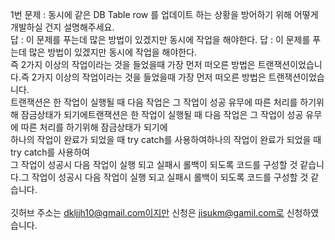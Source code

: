 1번 문제 : 동시에 같은 DB Table row 를 업데이트 하는 상황을 방어하기 위해 어떻게 개발하실 건지 설명해주세요. <br>
답 : 이 문제를 푸는데 많은 방법이 있겠지만 동시에 작업을 해야한다. 답 : 이 문제를 푸는데 많은 방법이 있겠지만 동시에 작업을 해야한다. <br>
즉 2가지 이상의 작업이라는 것을 들었을때 가장 먼저 떠오른 방법은 트랜잭션이었습니다.즉 2가지 이상의 작업이라는 것을 들었을때 가장 먼저 떠오른 방법은 트랜잭션이었습니다. <br>
트랜잭션은 한 작업이 실행될 때 다음 작업은 그 작업이 성공 유무에 따른 처리를 하기위해 잠금상태가 되기에트랜잭션은 한 작업이 실행될 때 다음 작업은 그 작업이 성공 유무에 따른 처리를 하기위해 잠금상태가 되기에 <br>
하나의 작업이 완료가 되었을 때 try catch를 사용하여하나의 작업이 완료가 되었을 때 try catch를 사용하여 <br>
그 작업이 성공시 다음 작업이 실행 되고 실패시 롤백이 되도록 코드를 구성할 것 같습니다.그 작업이 성공시 다음 작업이 실행 되고 실패시 롤백이 되도록 코드를 구성할 것 같습니다. <br>
<br>
깃허브 주소는 dkljjh10@gmail.com이지만 신청은 jisukm@gamil.com로 신청하였습니다.
